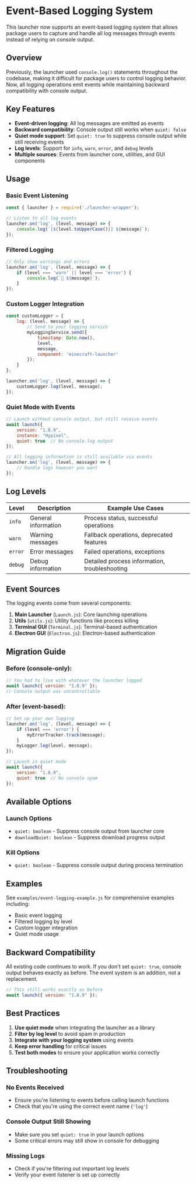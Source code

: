 # Event-Based Logging System

This launcher now supports an event-based logging system that allows package users to capture and handle all log messages through events instead of relying on console output.

## Overview

Previously, the launcher used `console.log()` statements throughout the codebase, making it difficult for package users to control logging behavior. Now, all logging operations emit events while maintaining backward compatibility with console output.

## Key Features

- **Event-driven logging**: All log messages are emitted as events
- **Backward compatibility**: Console output still works when `quiet: false`
- **Quiet mode support**: Set `quiet: true` to suppress console output while still receiving events
- **Log levels**: Support for `info`, `warn`, `error`, and `debug` levels
- **Multiple sources**: Events from launcher core, utilities, and GUI components

## Usage

### Basic Event Listening

```javascript
const { launcher } = require('./launcher-wrapper');

// Listen to all log events
launcher.on('log', (level, message) => {
    console.log(`[${level.toUpperCase()}] ${message}`);
});
```

### Filtered Logging

```javascript
// Only show warnings and errors
launcher.on('log', (level, message) => {
    if (level === 'warn' || level === 'error') {
        console.log(`🚨 ${message}`);
    }
});
```

### Custom Logger Integration

```javascript
const customLogger = {
    log: (level, message) => {
        // Send to your logging service
        myLoggingService.send({
            timestamp: Date.now(),
            level,
            message,
            component: 'minecraft-launcher'
        });
    }
};

launcher.on('log', (level, message) => {
    customLogger.log(level, message);
});
```

### Quiet Mode with Events

```javascript
// Launch without console output, but still receive events
await launch({ 
    version: "1.8.9", 
    instance: "Hypixel",
    quiet: true  // No console.log output
});

// All logging information is still available via events
launcher.on('log', (level, message) => {
    // Handle logs however you want
});
```

## Log Levels

| Level | Description | Example Use Cases |
|-------|-------------|-------------------|
| `info` | General information | Process status, successful operations |
| `warn` | Warning messages | Fallback operations, deprecated features |
| `error` | Error messages | Failed operations, exceptions |
| `debug` | Debug information | Detailed process information, troubleshooting |

## Event Sources

The logging events come from several components:

1. **Main Launcher** (`Launch.js`): Core launching operations
2. **Utils** (`utils.js`): Utility functions like process killing
3. **Terminal GUI** (`Terminal.js`): Terminal-based authentication
4. **Electron GUI** (`Electron.js`): Electron-based authentication

## Migration Guide

### Before (console-only):
```javascript
// You had to live with whatever the launcher logged
await launch({ version: "1.8.9" });
// Console output was uncontrollable
```

### After (event-based):
```javascript
// Set up your own logging
launcher.on('log', (level, message) => {
    if (level === 'error') {
        myErrorTracker.track(message);
    }
    myLogger.log(level, message);
});

// Launch in quiet mode
await launch({ 
    version: "1.8.9",
    quiet: true  // No console spam
});
```

## Available Options

### Launch Options
- `quiet: boolean` - Suppress console output from launcher core
- `downloadQuiet: boolean` - Suppress download progress output

### Kill Options
- `quiet: boolean` - Suppress console output during process termination

## Examples

See `examples/event-logging-example.js` for comprehensive examples including:
- Basic event logging
- Filtered logging by level
- Custom logger integration
- Quiet mode usage

## Backward Compatibility

All existing code continues to work. If you don't set `quiet: true`, console output behaves exactly as before. The event system is an addition, not a replacement.

```javascript
// This still works exactly as before
await launch({ version: "1.8.9" });
```

## Best Practices

1. **Use quiet mode** when integrating the launcher as a library
2. **Filter by log level** to avoid spam in production
3. **Integrate with your logging system** using events
4. **Keep error handling** for critical issues
5. **Test both modes** to ensure your application works correctly

## Troubleshooting

### No Events Received
- Ensure you're listening to events before calling launch functions
- Check that you're using the correct event name (`'log'`)

### Console Output Still Showing
- Make sure you set `quiet: true` in your launch options
- Some critical errors may still show in console for debugging

### Missing Logs
- Check if you're filtering out important log levels
- Verify your event listener is set up correctly
